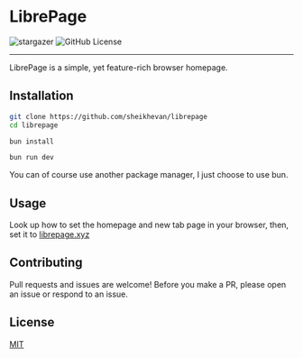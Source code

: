 # LibrePage
![stargazer](https://img.shields.io/github/stars/sheikhevan/librepage)
![GitHub License](https://img.shields.io/github/license/sheikhevan/librepage)


****
LibrePage is a simple, yet feature-rich browser homepage.

## Installation

```bash
git clone https://github.com/sheikhevan/librepage
cd librepage
```

```bash
bun install
```

```bash
bun run dev
```

You can of course use another package manager, I just choose to use bun.

## Usage
Look up how to set the homepage and new tab page in your browser, then, set it to [librepage.xyz](https://librepage.xyz)

## Contributing

Pull requests and issues are welcome! Before you make a PR, please open an issue or respond to an issue.

## License

[MIT](https://choosealicense.com/licenses/mit/)